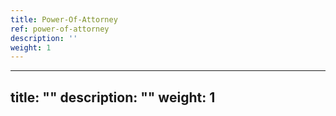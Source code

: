 ```yaml
---
title: Power-Of-Attorney
ref: power-of-attorney
description: ''
weight: 1
---
```

---
title: ""
description: ""
weight: 1
---